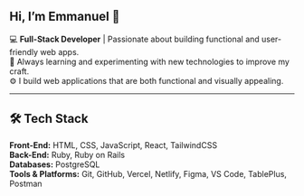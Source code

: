 ## Hi, I’m Emmanuel 👋  

💻 **Full-Stack Developer** | Passionate about building functional and user-friendly web apps.  
🚀 Always learning and experimenting with new technologies to improve my craft.  
⚙️ I build web applications that are both functional and visually appealing.  

---

## 🛠️ Tech Stack  
**Front-End:** HTML, CSS, JavaScript, React, TailwindCSS  
**Back-End:** Ruby, Ruby on Rails  
**Databases:** PostgreSQL  
**Tools & Platforms:** Git, GitHub, Vercel, Netlify, Figma, VS Code, TablePlus, Postman

